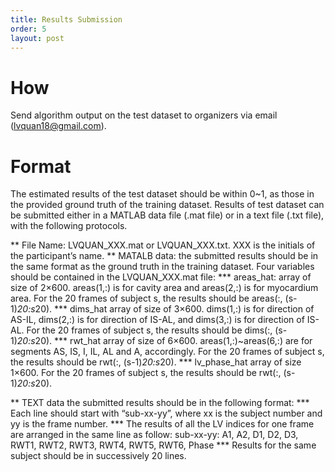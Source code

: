 ```yaml
---
title: Results Submission
order: 5
layout: post
---
```

# How
Send algorithm output on the test dataset to organizers via email (lvquan18@gmail.com).

# Format
The estimated results of the test dataset should be within 0~1, as those in the provided ground truth of the training dataset. Results of test dataset can be submitted either in a MATLAB data file (.mat file) or in a text file (.txt file), with the following protocols.

** File Name: LVQUAN_XXX.mat or LVQUAN_XXX.txt. XXX is the initials of the participant’s name.
** MATALB data: the submitted results should be in the same format as the ground truth in the training dataset. Four variables should be contained in the LVQUAN_XXX.mat file:
*** areas_hat: array of size of 2×600. areas(1,:) is for cavity area and areas(2,:) is for myocardium area. For the 20 frames of subject s, the results should be areas(:, (s-1)*20:s*20).
*** dims_hat array of size of 3×600. dims(1,:) is for direction of AS-IL, dims(2,:) is for direction of IS-AL, and dims(3,:) is for direction of IS-AL. For the 20 frames of subject s, the results should be dims(:, (s-1)*20:s*20).
*** rwt_hat array of size of 6×600. areas(1,:)~areas(6,:) are for segments AS, IS, I, IL, AL and A, accordingly. For the 20 frames of subject s, the results should be rwt(:, (s-1)*20:s*20).
*** lv_phase_hat array of size 1×600. For the 20 frames of subject s, the results should be rwt(:, (s-1)*20:s*20).

** TEXT data
the submitted results should be in the following format:
*** Each line should start with “sub-xx-yy”, where xx is the subject number and yy is the frame number.
*** The results of all the LV indices for one frame are arranged in the same line as follow:
	sub-xx-yy: A1, A2, D1, D2, D3, RWT1, RWT2, RWT3, RWT4, RWT5, RWT6, Phase
*** Results for the same subject should be in successively 20 lines.